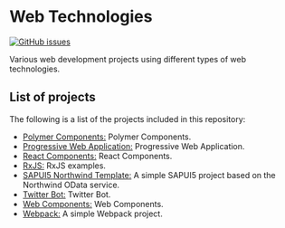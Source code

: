 # Web Technologies
[![GitHub issues](https://img.shields.io/github/issues/Carla-de-Beer/Web-Technologies.svg?style=flat-square)](https://github.com/Carla-de-Beer/Web-Technologies/issues)

Various web development projects using different types of web technologies.

## List of projects

The following is a list of the projects included in this repository:

* [Polymer Components:](https://github.com/Carla-de-Beer/Web-Technologies/tree/master/Polymer%20Components) Polymer Components.
* [Progressive Web Application:](https://github.com/Carla-de-Beer/Web-Technologies/tree/master/Progressive%20Web%20Application) Progressive Web Application.
* [React Components:](https://github.com/Carla-de-Beer/Web-Technologies/tree/master/React%20Components) React Components.
* [RxJS:](https://github.com/Carla-de-Beer/Web-Technologies/tree/master/RxJS) RxJS examples.
* [SAPUI5 Northwind Template:](https://github.com/Carla-de-Beer/Web-Technologies/tree/master/SAPUI5%20Northwind%20template) A simple SAPUI5 project based on the Northwind OData service.
* [Twitter Bot:](https://github.com/Carla-de-Beer/Web-Technologies/tree/master/Twitter%20Bot) Twitter Bot.
* [Web Components:](https://github.com/Carla-de-Beer/Web-Technologies/tree/master/Web%20Components) Web Components.
* [Webpack:](https://github.com/Carla-de-Beer/Web-Technologies/tree/master/Webpack) A simple Webpack project.
